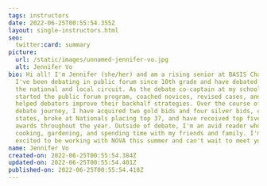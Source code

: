 ```yaml
---
tags: instructors
date: 2022-06-25T00:55:54.355Z
layout: single-instructors.html
seo:
  twitter:card: summary
picture:
  url: /static/images/unnamed-jennifer-vo.jpg
  alt: Jennifer Vo
bio: Hi all! I'm Jennifer (she/her) and am a rising senior at BASIS Chandler.
  I've been debating in public forum since 10th grade and have debated in both
  the national and local circuit. As the debate co-captain at my school, I have
  started the public forum program, coached novices, revised cases, and have
  helped debators improve their backhalf strategies. Over the course of my
  debate journey, I have acquired two gold bids and four silver bids, championed
  states, broke at Nationals placing top 37, and have received top five speaker
  awards throughout the year. Outside of debate, I'm an avid reader who loves
  cooking, gardening, and spending time with my friends and family. I'm super
  excited to be working with NOVA this summer and can't wait to meet you all!
name: Jennifer Vo
created-on: 2022-06-25T00:55:54.384Z
updated-on: 2022-06-25T00:55:54.401Z
published-on: 2022-06-25T00:55:54.418Z
---
```

